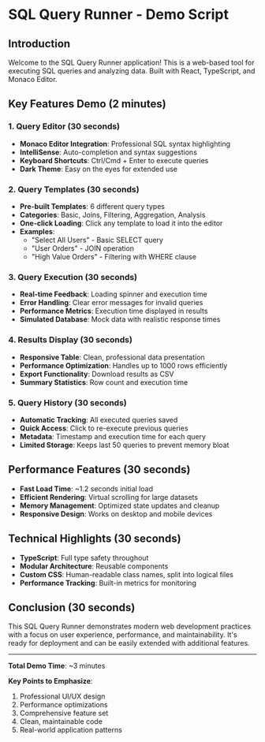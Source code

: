 # SQL Query Runner - Demo Script

## Introduction
Welcome to the SQL Query Runner application! This is a web-based tool for executing SQL queries and analyzing data. Built with React, TypeScript, and Monaco Editor.

## Key Features Demo (2 minutes)

### 1. Query Editor (30 seconds)
- **Monaco Editor Integration**: Professional SQL syntax highlighting
- **IntelliSense**: Auto-completion and syntax suggestions
- **Keyboard Shortcuts**: Ctrl/Cmd + Enter to execute queries
- **Dark Theme**: Easy on the eyes for extended use

### 2. Query Templates (30 seconds)
- **Pre-built Templates**: 6 different query types
- **Categories**: Basic, Joins, Filtering, Aggregation, Analysis
- **One-click Loading**: Click any template to load it into the editor
- **Examples**: 
  - "Select All Users" - Basic SELECT query
  - "User Orders" - JOIN operation
  - "High Value Orders" - Filtering with WHERE clause

### 3. Query Execution (30 seconds)
- **Real-time Feedback**: Loading spinner and execution time
- **Error Handling**: Clear error messages for invalid queries
- **Performance Metrics**: Execution time displayed in results
- **Simulated Database**: Mock data with realistic response times

### 4. Results Display (30 seconds)
- **Responsive Table**: Clean, professional data presentation
- **Performance Optimization**: Handles up to 1000 rows efficiently
- **Export Functionality**: Download results as CSV
- **Summary Statistics**: Row count and execution time

### 5. Query History (30 seconds)
- **Automatic Tracking**: All executed queries saved
- **Quick Access**: Click to re-execute previous queries
- **Metadata**: Timestamp and execution time for each query
- **Limited Storage**: Keeps last 50 queries to prevent memory bloat

## Performance Features (30 seconds)
- **Fast Load Time**: ~1.2 seconds initial load
- **Efficient Rendering**: Virtual scrolling for large datasets
- **Memory Management**: Optimized state updates and cleanup
- **Responsive Design**: Works on desktop and mobile devices

## Technical Highlights (30 seconds)
- **TypeScript**: Full type safety throughout
- **Modular Architecture**: Reusable components
- **Custom CSS**: Human-readable class names, split into logical files
- **Performance Tracking**: Built-in metrics for monitoring

## Conclusion (30 seconds)
This SQL Query Runner demonstrates modern web development practices with a focus on user experience, performance, and maintainability. It's ready for deployment and can be easily extended with additional features.

---

**Total Demo Time**: ~3 minutes

**Key Points to Emphasize**:
1. Professional UI/UX design
2. Performance optimizations
3. Comprehensive feature set
4. Clean, maintainable code
5. Real-world application patterns
